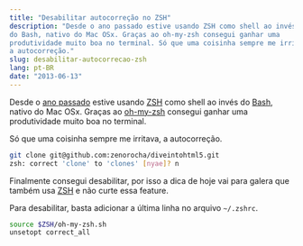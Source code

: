 ```yaml
---
title: "Desabilitar autocorreção no ZSH"
description: "Desde o ano passado estive usando ZSH como shell ao invés
do Bash, nativo do Mac OSx. Graças ao oh-my-zsh consegui ganhar uma
produtividade muito boa no terminal. Só que uma coisinha sempre me irritava,
a autocorreção."
slug: desabilitar-autocorrecao-zsh
lang: pt-BR
date: "2013-06-13"
---
```


Desde o [ano passado](https://https://joeyclapton.vercel.app/meu-ambiente-de-trabalho-em-7-itens/)
estive usando [ZSH](http://en.wikipedia.org/wiki/Z_shell) como shell ao invés
do [Bash](http://pt.wikipedia.org/wiki/Bash), nativo do Mac OSx. Graças ao
[oh-my-zsh](https://github.com/robbyrussell/oh-my-zsh) consegui ganhar uma
produtividade muito boa no terminal.

Só que uma coisinha sempre me irritava, a autocorreção.

<!-- more -->

```bash
git clone git@github.com:zenorocha/diveintohtml5.git
zsh: correct 'clone' to 'clones' [nyae]? n
```

Finalmente consegui desabilitar, por isso a dica de hoje vai para galera que
também usa [ZSH](http://en.wikipedia.org/wiki/Z_shell) e não curte essa feature.

Para desabilitar, basta adicionar a última linha no arquivo `~/.zshrc`.

```bash
source $ZSH/oh-my-zsh.sh
unsetopt correct_all
```
